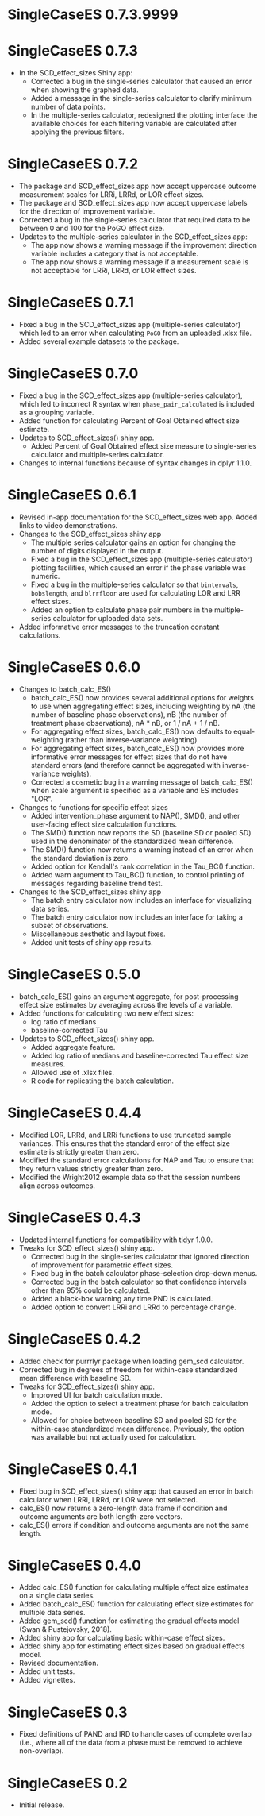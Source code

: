 # SingleCaseES 0.7.3.9999

# SingleCaseES 0.7.3

* In the SCD_effect_sizes Shiny app:
  * Corrected a bug in the single-series calculator that caused an error when showing the graphed data.
  * Added a message in the single-series calculator to clarify minimum number of data points.
  * In the multiple-series calculator, redesigned the plotting interface the available choices for each filtering variable are calculated after applying the previous filters. 


# SingleCaseES 0.7.2

* The package and SCD_effect_sizes app now accept uppercase outcome measurement scales for LRRi, LRRd, or LOR effect sizes.
* The package and SCD_effect_sizes app now accept uppercase labels for the direction of improvement variable.
* Corrected a bug in the single-series calculator that required data to be between 0 and 100 for the PoGO effect size.
* Updates to the multiple-series calculator in the SCD_effect_sizes app:
    * The app now shows a warning message if the improvement direction variable includes a category that is not acceptable.
    * The app now shows a warning message if a measurement scale is not acceptable for LRRi, LRRd, or LOR effect sizes.


# SingleCaseES 0.7.1

* Fixed a bug in the SCD_effect_sizes app (multiple-series calculator) which led to an error when calculating `PoGO` from an uploaded .xlsx file.
* Added several example datasets to the package.

# SingleCaseES 0.7.0

* Fixed a bug in the SCD_effect_sizes app (multiple-series calculator), which led to incorrect R syntax when `phase_pair_calculated` is included as a grouping variable.
* Added function for calculating Percent of Goal Obtained effect size estimate.
* Updates to SCD_effect_sizes() shiny app.
    * Added Percent of Goal Obtained effect size measure to single-series calculator and multiple-series calculator.
* Changes to internal functions because of syntax changes in dplyr 1.1.0.

# SingleCaseES 0.6.1

* Revised in-app documentation for the SCD_effect_sizes web app. Added links to video demonstrations.
* Changes to the SCD_effect_sizes shiny app
    * The multiple series calculator gains an option for changing the number of digits displayed in the output.
    * Fixed a bug in the SCD_effect_sizes app (multiple-series calculator) plotting facilities, which caused an error if the phase variable was numeric.
    * Fixed a bug in the multiple-series calculator so that `bintervals`, `bobslength`, and `blrrfloor` are used for calculating LOR and LRR effect sizes.
    * Added an option to calculate phase pair numbers in the multiple-series calculator for uploaded data sets.
* Added informative error messages to the truncation constant calculations.


# SingleCaseES 0.6.0

* Changes to batch_calc_ES()
    * batch_calc_ES() now provides several additional options for weights to use when aggregating effect sizes, including weighting by nA (the number of baseline phase observations), nB (the number of treatment phase observations), nA * nB, or 1 / nA + 1 / nB.
    * For aggregating effect sizes, batch_calc_ES() now defaults to equal-weighting (rather than inverse-variance weighting)
    * For aggregating effect sizes, batch_calc_ES() now provides more informative error messages for effect sizes that do not have standard errors (and therefore cannot be aggregated with inverse-variance weights).
    * Corrected a cosmetic bug in a warning message of batch_calc_ES() when scale argument is specified as a variable and ES includes "LOR".
* Changes to functions for specific effect sizes
    * Added intervention_phase argument to NAP(), SMD(), and other user-facing effect size calculation functions. 
    * The SMD() function now reports the SD (baseline SD or pooled SD) used in the denominator of the standardized mean difference.
    * The SMD() function now returns a warning instead of an error when the standard deviation is zero.
    * Added option for Kendall's rank correlation in the Tau_BC() function.
    * Added warn argument to Tau_BC() function, to control printing of messages regarding baseline trend test.
* Changes to the SCD_effect_sizes shiny app
    * The batch entry calculator now includes an interface for visualizing data series.
    * The batch entry calculator now includes an interface for taking a subset of observations.
    * Miscellaneous aesthetic and layout fixes.
    * Added unit tests of shiny app results.

# SingleCaseES 0.5.0

* batch_calc_ES() gains an argument aggregate, for post-processing effect size estimates by averaging across the levels of a variable.
* Added functions for calculating two new effect sizes: 
    * log ratio of medians
    * baseline-corrected Tau
* Updates to SCD_effect_sizes() shiny app.
    * Added aggregate feature.
    * Added log ratio of medians and baseline-corrected Tau effect size measures.
    * Allowed use of .xlsx files.
    * R code for replicating the batch calculation.

# SingleCaseES 0.4.4

* Modified LOR, LRRd, and LRRi functions to use truncated sample variances. This ensures that the standard error of the effect size estimate is strictly greater than zero.
* Modified the standard error calculations for NAP and Tau to ensure that they return values strictly greater than zero.
* Modified the Wright2012 example data so that the session numbers align across outcomes.

# SingleCaseES 0.4.3

* Updated internal functions for compatibility with tidyr 1.0.0.
* Tweaks for SCD_effect_sizes() shiny app.
    * Corrected bug in the single-series calculator that ignored direction of improvement for parametric effect sizes.
    * Fixed bug in the batch calculator phase-selection drop-down menus.
    * Corrected bug in the batch calculator so that confidence intervals other than 95% could be calculated.
    * Added a black-box warning any time PND is calculated.
    * Added option to convert LRRi and LRRd to percentage change.

# SingleCaseES 0.4.2

* Added check for purrrlyr package when loading gem_scd calculator.
* Corrected bug in degrees of freedom for within-case standardized mean difference with baseline SD.
* Tweaks for SCD_effect_sizes() shiny app.
    * Improved UI for batch calculation mode.
    * Added the option to select a treatment phase for batch calculation mode.
    * Allowed for choice between baseline SD and pooled SD for the within-case standardized mean difference. Previously, the option was available but not actually used for calculation.

# SingleCaseES 0.4.1

* Fixed bug in SCD_effect_sizes() shiny app that caused an error in batch calculator when LRRi, LRRd, or LOR were not selected.
* calc_ES() now returns a zero-length data frame if condition and outcome arguments are both length-zero vectors. 
* calc_ES() errors if condition and outcome arguments are not the same length.

# SingleCaseES 0.4.0

* Added calc_ES() function for calculating multiple effect size estimates on a single data series.
* Added batch_calc_ES() function for calculating effect size estimates for multiple data series.
* Added gem_scd() function for estimating the gradual effects model (Swan & Pustejovsky, 2018).
* Added shiny app for calculating basic within-case effect sizes.
* Added shiny app for estimating effect sizes based on gradual effects model.
* Revised documentation.
* Added unit tests.
* Added vignettes.

# SingleCaseES 0.3

* Fixed definitions of PAND and IRD to handle cases of complete overlap (i.e., where all of the data from a phase must be removed to achieve non-overlap).

# SingleCaseES 0.2

* Initial release.
